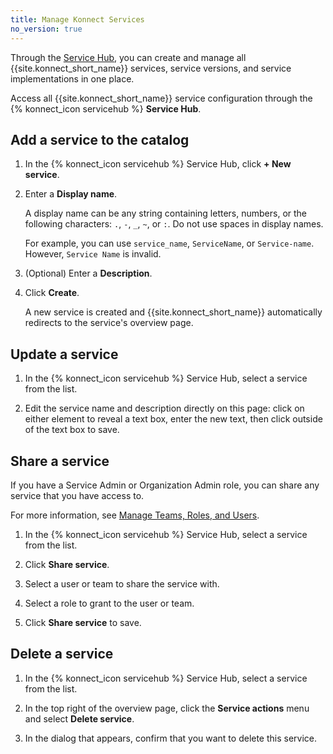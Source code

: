 ```yaml
---
title: Manage Konnect Services
no_version: true
---
```


Through the [Service Hub](https://cloud.konghq.com/servicehub/), you can
create and manage all {{site.konnect_short_name}} services, service versions, and service
implementations in one place.

Access all {{site.konnect_short_name}} service configuration through the {% konnect_icon servicehub %}
**Service Hub**.

## Add a service to the catalog

1. In the {% konnect_icon servicehub %} Service Hub, click **+ New service**.

1. Enter a **Display name**.

    A display name can be any string containing letters, numbers, or the following
    characters: `.`, `-`, `_`, `~`, or `:`. Do not use spaces in display names.

    For example, you can use `service_name`, `ServiceName`, or `Service-name`.
    However, `Service Name` is invalid.

1. (Optional) Enter a **Description**.

1. Click **Create**.

    A new service is created and {{site.konnect_short_name}} automatically
    redirects to the service's overview page.

## Update a service

1. In the {% konnect_icon servicehub %} Service Hub, select a service from the list.

1. Edit the service name and description directly on this page: click on either
element to reveal a text box, enter the new text, then click outside of the text
box to save.

## Share a service

If you have a Service Admin or Organization Admin role, you can share any
service that you have access to.

For more information, see [Manage Teams, Roles, and Users](/konnect/org-management/teams-and-roles/#entity-and-role-sharing).

1. In the {% konnect_icon servicehub %} Service Hub, select a service from the list.

1. Click **Share service**.

1. Select a user or team to share the service with.

1. Select a role to grant to the user or team.

1. Click **Share service** to save.

## Delete a service

1. In the {% konnect_icon servicehub %} Service Hub, select a service from the list.

1. In the top right of the overview page, click the **Service actions** menu and select
**Delete service**.

1. In the dialog that appears, confirm that you want to delete this service.
